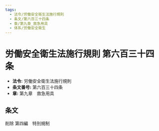 ```yaml
---
tags:
  - 法令/労働安全衛生法施行規則
  - 条文/第六百三十四条
  - 章/第九章_救急用具
  - 体系/労働安全衛生
---
```

# 労働安全衛生法施行規則 第六百三十四条

- **法令:** 労働安全衛生法施行規則
- **条文番号:** 第六百三十四条
- **章:** 第九章　救急用具

## 条文
削除
第四編　特別規制

